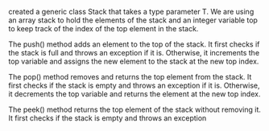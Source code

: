 created a generic class Stack that takes a type parameter T. We are using an array stack to hold the elements of the stack and an integer variable top to keep track of the index of the top element in the stack.

The push() method adds an element to the top of the stack. It first checks if the stack is full and throws an exception if it is. Otherwise, it increments the top variable and assigns the new element to the stack at the new top index.

The pop() method removes and returns the top element from the stack. It first checks if the stack is empty and throws an exception if it is. Otherwise, it decrements the top variable and returns the element at the new top index.

The peek() method returns the top element of the stack without removing it. It first checks if the stack is empty and throws an exception